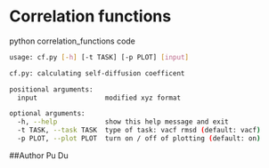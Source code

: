 # Correlation functions  
python correlation_functions code

```bash
usage: cf.py [-h] [-t TASK] [-p PLOT] [input]

cf.py: calculating self-diffusion coefficent

positional arguments:
  input                 modified xyz format

optional arguments:
  -h, --help            show this help message and exit
  -t TASK, --task TASK  type of task: vacf rmsd (default: vacf)
  -p PLOT, --plot PLOT  turn on / off of plotting (default: on)
```

##Author
Pu Du
